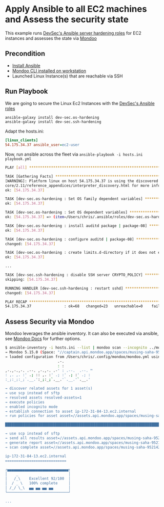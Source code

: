# Apply Ansible to all EC2 machines and Assess the security state

This example runs [DevSec's Ansible server hardening roles](https://github.com/dev-sec/ansible-collection-hardening) for EC2 instances and assesses the state via [Mondoo](https://mondoo.io)

## Precondition

 * [Install Ansible](https://docs.ansible.com/ansible/latest/installation_guide/intro_installation.html)
 * [Mondoo CLI installed on workstation](https://docs.mondoo.io/operating_systems/installation/installation)
 * Launched Linux Instance(s) that are reachable via SSH

## Run Playbook

We are going to secure the Linux Ec2 Instances with the [DevSec's Ansible roles](https://github.com/dev-sec/ansible-collection-hardening)

```bash
ansible-galaxy install dev-sec.os-hardening
ansible-galaxy install dev-sec.ssh-hardening
```

Adapt the hosts.ini:

```ini
[linux_clients]
54.175.34.37 ansible_user=ec2-user
```

Now, run ansible across the fleet via `ansible-playbook -i hosts.ini playbook.yml`
 
```bash
PLAY [all] *******************************************************************************************************************************************************************************************************************************************************************

TASK [Gathering Facts] *******************************************************************************************************************************************************************************************************************************************************
[WARNING]: Platform linux on host 54.175.34.37 is using the discovered Python interpreter at /usr/bin/python, but future installation of another Python interpreter could change the meaning of that path. See https://docs.ansible.com/ansible-
core/2.11/reference_appendices/interpreter_discovery.html for more information.
ok: [54.175.34.37]

TASK [dev-sec.os-hardening : Set OS family dependent variables] **************************************************************************************************************************************************************************************************************
ok: [54.175.34.37]

TASK [dev-sec.os-hardening : Set OS dependent variables] *********************************************************************************************************************************************************************************************************************
ok: [54.175.34.37] => (item=/Users/chris/.ansible/roles/dev-sec.os-hardening/vars/Amazon.yml)

TASK [dev-sec.os-hardening : install auditd package | package-08] ************************************************************************************************************************************************************************************************************
ok: [54.175.34.37]

TASK [dev-sec.os-hardening : configure auditd | package-08] ******************************************************************************************************************************************************************************************************************
changed: [54.175.34.37]

TASK [dev-sec.os-hardening : create limits.d-directory if it does not exist | sysctl-31a, sysctl-31b] ************************************************************************************************************************************************************************
ok: [54.175.34.37]

...

TASK [dev-sec.ssh-hardening : disable SSH server CRYPTO_POLICY] **************************************************************************************************************************************************************************************************************
skipping: [54.175.34.37]

RUNNING HANDLER [dev-sec.ssh-hardening : restart sshd] ***********************************************************************************************************************************************************************************************************************
changed: [54.175.34.37]

PLAY RECAP *******************************************************************************************************************************************************************************************************************************************************************
54.175.34.37               : ok=68   changed=23   unreachable=0    failed=0    skipped=33   rescued=0    ignored=0  

```

## Assess Security via Mondoo

Mondoo leverages the ansible inventory. It can also be executed via ansible, see [Mondoo Docs](https://docs.mondoo.io/operating_systems/automation/ansible/) for further options.

```bash
$ ansible-inventory -i hosts.ini --list | mondoo scan --incognito ../mql-policies/linux-baseline.yaml
→ Mondoo 5.15.0 (Space: "//captain.api.mondoo.app/spaces/musing-saha-952142", Service Account: "1zDY7cJ7bA84JxxNBWDxBdui2xE", Managed Client: "1zDY7auR20SgrFfiGUT5qZWx6mE")
→ loaded configuration from /Users/chris/.config/mondoo/mondoo.yml using source default
                        .-.            
                        : :            
,-.,-.,-. .--. ,-.,-. .-' : .--.  .--. ™
: ,. ,. :' .; :: ,. :' .; :' .; :' .; :
:_;:_;:_;`.__.':_;:_;`.__.'`.__.'`.__.'

→ discover related assets for 1 asset(s)
→ use scp instead of sftp
→ resolved assets resolved-assets=1
→ execute policies
→ enabled incognito mode
→ establish connection to asset ip-172-31-84-13.ec2.internal
→ run policies for asset asset=//assets.api.mondoo.app/spaces/musing-saha-952142/assets/21Z96WwIkZkkLSV6INzTDMaHwuX

███████████████████████████████████████████████████████████████████████████ 100% ip-172-31-84-13.ec2.internal

→ use scp instead of sftp
→ send all results asset=//assets.api.mondoo.app/spaces/musing-saha-952142/assets/21Z96WwIkZkkLSV6INzTDMaHwuX
→ generate report asset=//assets.api.mondoo.app/spaces/musing-saha-952142/assets/21Z96WwIkZkkLSV6INzTDMaHwuX
→ scan complete asset=//assets.api.mondoo.app/spaces/musing-saha-952142/assets/21Z96WwIkZkkLSV6INzTDMaHwuX

ip-172-31-84-13.ec2.internal
============================

┌▄▄▄▄▄▄▄▄▄▄▄▄▄▄▄▄▄▄▄▄▄▄▄▄▄▄▄▄┐
│    _                       │
│   /_\    Excellent 92/100  │
│  / _ \   100% complete     │
│ /_/ \_\  ▄▄ ▄▄ ▄▄ ▄▄       │
└────────────────────────────┘

...
```
